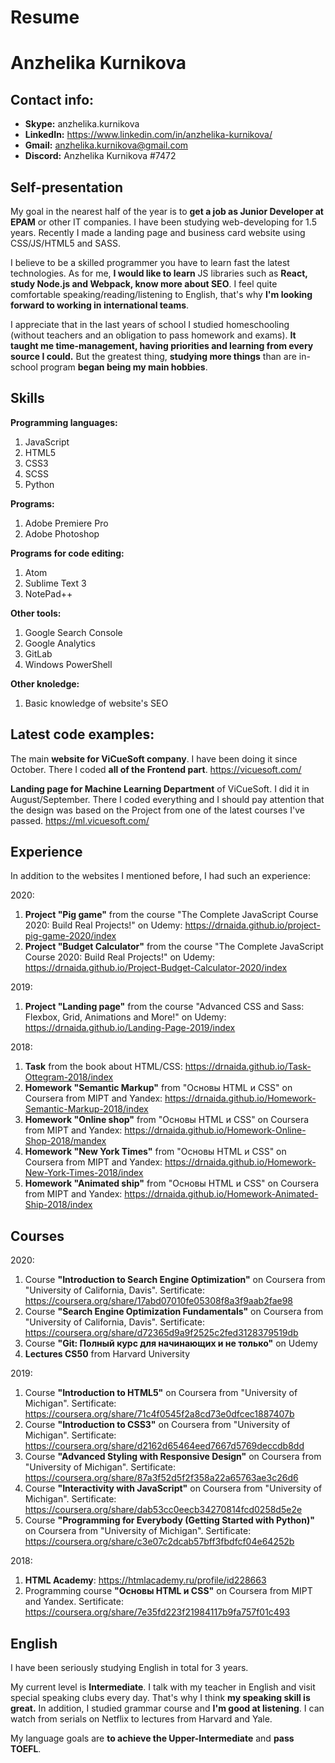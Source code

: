 # **Resume**
# Anzhelika Kurnikova
## Contact info:
  * **Skype:** anzhelika.kurnikova
  * **LinkedIn:** https://www.linkedin.com/in/anzhelika-kurnikova/
  * **Gmail:** anzhelika.kurnikova@gmail.com
  * **Discord:** Anzhelika Kurnikova #7472
  
## Self-presentation

My goal in the nearest half of the year is to **get a job as Junior Developer at EPAM** or other IT companies. I have been studying web-developing for 1.5 years. Recently I made a landing page and business card website using CSS/JS/HTML5 and SASS.

I believe to be a skilled programmer you have to learn fast the latest technologies. As for me, **I would like to learn** JS libraries such as **React, study Node.js and Webpack, know more about SEO**. I feel quite comfortable speaking/reading/listening to English, that's why **I'm looking forward to working in international teams**. 

I appreciate that in the last years of school I studied homeschooling (without teachers and an obligation to pass homework and exams). **It taught me time-management, having priorities and learning from every source I could.** But the greatest thing, **studying more things** than are in-school program **began being my main hobbies**.

## Skills
**Programming languages:**
 1. JavaScript
 1. HTML5
 1. CSS3
 1. SCSS
 1. Python
 
**Programs:**
 1. Adobe Premiere Pro
 1. Adobe Photoshop
 
**Programs for code editing:**
  1. Atom
  1. Sublime Text 3
  1. NotePad++
   
**Other tools:**
 1. Google Search Console
 1. Google Analytics
 1. GitLab
 1. Windows PowerShell
 
**Other knoledge:**
 1. Basic knowledge of website's SEO

## Latest code examples:
The main **website for ViCueSoft company**. I have been doing it since October. There I coded **all of the Frontend part**.
https://vicuesoft.com/
  
**Landing page for Machine Learning Department** of ViCueSoft. I did it in August/September. There I coded everything and I should pay attention that the design was based on the Project from one of the latest courses I've passed.
https://ml.vicuesoft.com/
## Experience
In addition to the websites I mentioned before, I had such an experience:

2020:
 1. **Project "Pig game"** from the course "The Complete JavaScript Course 2020: Build Real Projects!" on Udemy: https://drnaida.github.io/project-pig-game-2020/index
 1. **Project "Budget Calculator"** from the course "The Complete JavaScript Course 2020: Build Real Projects!" on Udemy: https://drnaida.github.io/Project-Budget-Calculator-2020/index
 
2019: 
  1. **Project "Landing page"** from the course "Advanced CSS and Sass: Flexbox, Grid, Animations and More!" on Udemy: https://drnaida.github.io/Landing-Page-2019/index
  
2018:
 1. **Task** from the book about HTML/CSS: https://drnaida.github.io/Task-Ottegram-2018/index
 1. **Homework "Semantic Markup"** from "Основы HTML и CSS" on Coursera from MIPT and Yandex: https://drnaida.github.io/Homework-Semantic-Markup-2018/index
 1. **Homework "Online shop"** from "Основы HTML и CSS" on Coursera from MIPT and Yandex: https://drnaida.github.io/Homework-Online-Shop-2018/mandex
 1. **Homework "New York Times"** from "Основы HTML и CSS" on Coursera from MIPT and Yandex: https://drnaida.github.io/Homework-New-York-Times-2018/index
 1. **Homework "Animated ship"** from "Основы HTML и CSS" on Coursera from MIPT and Yandex: https://drnaida.github.io/Homework-Animated-Ship-2018/index
 
## Courses
2020:
 1. Course **"Introduction to Search Engine Optimization"** on Coursera from "University of California, Davis". Sertificate: https://coursera.org/share/17abd07010fe05308f8a3f9aab2fae98
 1. Course **"Search Engine Optimization Fundamentals"** on Coursera from "University of California, Davis". Sertificate: https://coursera.org/share/d72365d9a9f2525c2fed3128379519db
 1. Course **"Git: Полный курс для начинающих и не только"** on Udemy
 1. **Lectures CS50** from Harvard University
 
2019:
  1. Course **"Introduction to HTML5"** on Coursera from "University of Michigan". Sertificate: https://coursera.org/share/71c4f0545f2a8cd73e0dfcec1887407b
  1. Course **"Introduction to CSS3"** on Coursera from "University of Michigan". Sertificate: https://coursera.org/share/d2162d65464eed7667d5769deccdb8dd
  1. Course **"Advanced Styling with Responsive Design"** on Coursera from "University of Michigan". Sertificate: https://coursera.org/share/87a3f52d5f2f358a22a65763ae3c26d6
  1. Course **"Interactivity with JavaScript"** on Coursera from "University of Michigan". Sertificate: https://coursera.org/share/dab53cc0eecb34270814fcd0258d5e2e
  1. Course **"Programming for Everybody (Getting Started with Python)"** on Coursera from "University of Michigan". Sertificate: https://coursera.org/share/c3e07c2dcab57bff3fbdfcf04e64252b
  
2018:
  1. **HTML Academy**: https://htmlacademy.ru/profile/id228663
  1. Programming course **"Основы HTML и CSS"** on Coursera from MIPT and Yandex. Sertificate: https://coursera.org/share/7e35fd223f21984117b9fa757f01c493 
## English
I have been seriously studying English in total for 3 years.

My current level is **Intermediate**. I talk with my teacher in English and visit special speaking clubs every day. That's why I think **my speaking skill is great.** In addition, I studied grammar course and **I'm good at listening**. I can watch from serials on Netflix to lectures from Harvard and Yale. 

My language goals are **to achieve the Upper-Intermediate** and **pass TOEFL**. 
